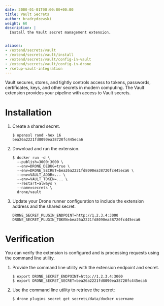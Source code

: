 ```yaml
---
date: 2000-01-01T00:00:00+00:00
title: Vault Secrets
author: bradrydzewski
weight: 60
description: |
  Install the Vault secret management extension.


aliases:
- /extend/secrets/vault
- /extend/secrets/vault/install
- /extend/secrets/vault/config-in-vault
- /extend/secrets/vault/config-in-drone
- /setup-vault-integration
---
```


Vault secures, stores, and tightly controls access to tokens, passwords, certificates, keys, and other secrets in modern computing. The Vault extension provides your pipeline with access to Vault secrets.

# Installation

1. Create a shared secret.
   ```
   $ openssl rand -hex 16
   bea26a2221fd8090ea38720fc445eca6
   ```

2. Download and run the extension.
   ```
   $ docker run -d \
     --publish=3000:3000 \
     --env=DRONE_DEBUG=true \
     --env=DRONE_SECRET=bea26a2221fd8090ea38720fc445eca6 \
     --env=VAULT_ADDR=... \
     --env=VAULT_TOKEN=... \
     --restart=always \
     --name=secrets \
     drone/vault
   ```

3. Update your Drone runner configuration to include the extension address and the shared secret.
   ```
   DRONE_SECRET_PLUGIN_ENDPOINT=http://1.2.3.4:3000
   DRONE_SECRET_PLUGIN_TOKEN=bea26a2221fd8090ea38720fc445eca6
   ```

# Verification

You can verify the extension is configured and is processing requests using the command line utility.

1. Provide the command line utility with the extension endpoint and secret.
   ```
   $ export DRONE_SECRET_ENDPOINT=http://1.2.3.4:3000
   $ export DRONE_SECRET_SECRET=bea26a2221fd8090ea38720fc445eca6
   ```

2. Use the command line utility to retrieve the secret:
   ```
   $ drone plugins secret get secrets/data/docker username
   ```

